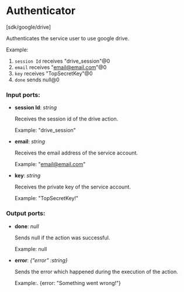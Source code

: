 # Authenticator

[sdk/google/drive]

Authenticates the service user to use google drive.

Example:
1. `session Id` receives "drive_session"@0 
2. `email` receives  "email@email.com"@0
3. `key` receives "TopSecretKey"@0
4. `done` sends null@0 

### Input ports:

* __session Id__: _string_

    Receives the session id of the drive action.
    
    Example: 
    "drive_session"



* __email__: _string_

    Receives the email address of the service account.
    
    Example: 
    "email@email.com"



* __key__: _string_

    Receives the private key of the service account.
    
    Example: 
    "TopSecretKey!"



### Output ports:

* __done__: _null_

    Sends null if the action was successful.
    
    Example:
    null



* __error__: _{"error" :string}_

    Sends the error which happened during the execution of the action.
    
    Example:.
    {error: "Something went wrong!"}



